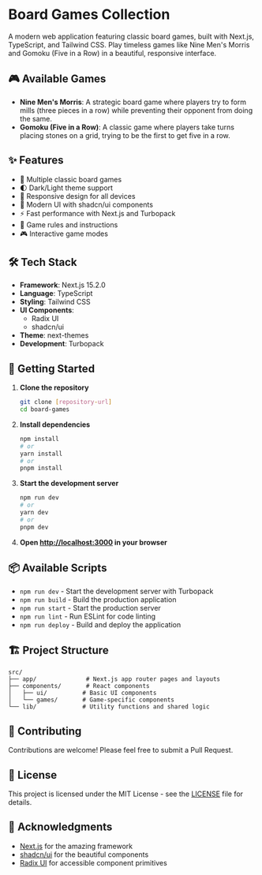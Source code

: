 # Board Games Collection

A modern web application featuring classic board games, built with Next.js, TypeScript, and Tailwind CSS. Play timeless games like Nine Men's Morris and Gomoku (Five in a Row) in a beautiful, responsive interface.

## 🎮 Available Games

- **Nine Men's Morris**: A strategic board game where players try to form mills (three pieces in a row) while preventing their opponent from doing the same.
- **Gomoku (Five in a Row)**: A classic game where players take turns placing stones on a grid, trying to be the first to get five in a row.

## ✨ Features

- 🎯 Multiple classic board games
- 🌓 Dark/Light theme support
- 📱 Responsive design for all devices
- 🎨 Modern UI with shadcn/ui components
- ⚡ Fast performance with Next.js and Turbopack
- 📖 Game rules and instructions
- 🎮 Interactive game modes

## 🛠️ Tech Stack

- **Framework**: Next.js 15.2.0
- **Language**: TypeScript
- **Styling**: Tailwind CSS
- **UI Components**:
  - Radix UI
  - shadcn/ui
- **Theme**: next-themes
- **Development**: Turbopack

## 🚀 Getting Started

1. **Clone the repository**

   ```bash
   git clone [repository-url]
   cd board-games
   ```

2. **Install dependencies**

   ```bash
   npm install
   # or
   yarn install
   # or
   pnpm install
   ```

3. **Start the development server**

   ```bash
   npm run dev
   # or
   yarn dev
   # or
   pnpm dev
   ```

4. **Open [http://localhost:3000](http://localhost:3000) in your browser**

## 📦 Available Scripts

- `npm run dev` - Start the development server with Turbopack
- `npm run build` - Build the production application
- `npm run start` - Start the production server
- `npm run lint` - Run ESLint for code linting
- `npm run deploy` - Build and deploy the application

## 🏗️ Project Structure

```
src/
├── app/              # Next.js app router pages and layouts
├── components/       # React components
│   ├── ui/          # Basic UI components
│   └── games/       # Game-specific components
└── lib/             # Utility functions and shared logic
```

## 🤝 Contributing

Contributions are welcome! Please feel free to submit a Pull Request.

## 📄 License

This project is licensed under the MIT License - see the [LICENSE](LICENSE) file for details.

## 🙏 Acknowledgments

- [Next.js](https://nextjs.org/) for the amazing framework
- [shadcn/ui](https://ui.shadcn.com/) for the beautiful components
- [Radix UI](https://www.radix-ui.com/) for accessible component primitives
